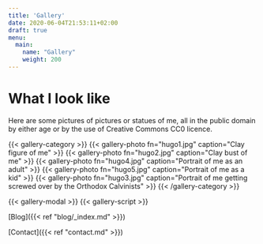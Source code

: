 ```yaml
---
title: 'Gallery'
date: 2020-06-04T21:53:11+02:00
draft: true
menu: 
  main:
    name: "Gallery"
    weight: 200
---
```


# What I look like

Here are some pictures of pictures or statues of me, all in the public domain by
either age or by the use of Creative Commons CC0 licence.

{{< gallery-category >}}
    {{< gallery-photo fn="hugo1.jpg" caption="Clay figure of me" >}}
    {{< gallery-photo fn="hugo2.jpg" caption="Clay bust of me" >}}
    {{< gallery-photo fn="hugo4.jpg" caption="Portrait of me as an adult" >}}
    {{< gallery-photo fn="hugo5.jpg" caption="Portrait of me as a kid" >}}
    {{< gallery-photo fn="hugo3.jpg" caption="Portrait of me getting screwed over by the Orthodox Calvinists" >}}
{{< /gallery-category >}}

{{< gallery-modal >}}
{{< gallery-script >}}


[Blog]({{< ref "blog/_index.md" >}})


[Contact]({{< ref "contact.md" >}}) 
